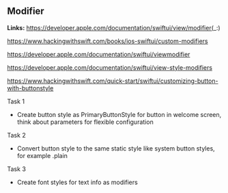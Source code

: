 ## Modifier

**Links:**
https://developer.apple.com/documentation/swiftui/view/modifier(_:)

https://www.hackingwithswift.com/books/ios-swiftui/custom-modifiers

https://developer.apple.com/documentation/swiftui/viewmodifier

https://developer.apple.com/documentation/swiftui/view-style-modifiers

https://www.hackingwithswift.com/quick-start/swiftui/customizing-button-with-buttonstyle

Task 1
- Create button style as PrimaryButtonStyle for button in welcome screen, think about parameters for flexible configuration

Task 2
- Convert button style to the same static style like system button styles, for example .plain

Task 3
- Create font styles for text info as modifiers
